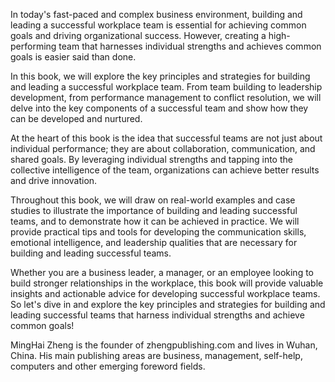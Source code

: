 

In today's fast-paced and complex business environment, building and leading a successful workplace team is essential for achieving common goals and driving organizational success. However, creating a high-performing team that harnesses individual strengths and achieves common goals is easier said than done.

In this book, we will explore the key principles and strategies for building and leading a successful workplace team. From team building to leadership development, from performance management to conflict resolution, we will delve into the key components of a successful team and show how they can be developed and nurtured.

At the heart of this book is the idea that successful teams are not just about individual performance; they are about collaboration, communication, and shared goals. By leveraging individual strengths and tapping into the collective intelligence of the team, organizations can achieve better results and drive innovation.

Throughout this book, we will draw on real-world examples and case studies to illustrate the importance of building and leading successful teams, and to demonstrate how it can be achieved in practice. We will provide practical tips and tools for developing the communication skills, emotional intelligence, and leadership qualities that are necessary for building and leading successful teams.

Whether you are a business leader, a manager, or an employee looking to build stronger relationships in the workplace, this book will provide valuable insights and actionable advice for developing successful workplace teams. So let's dive in and explore the key principles and strategies for building and leading successful teams that harness individual strengths and achieve common goals!

MingHai Zheng is the founder of zhengpublishing.com and lives in Wuhan, China. His main publishing areas are business, management, self-help, computers and other emerging foreword fields.
